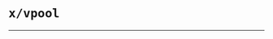 # `x/vpool`

---


<!-- 

Outline for concepts.md

# Concepts | x/vpool

- TODO describe virtual reserves
- TODO describe constant-product curve
- TODO describe slippage
- TODO Explain base ammount limit

-->